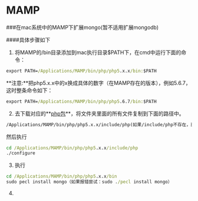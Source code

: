 # MAMP

###在mac系统中的MAMP下扩展mongo(暂不适用扩展mongodb)

####具体步骤如下
1. 将MAMP的/bin目录添加到mac执行目录$PATH下，在cmd中运行下面的命令：
```cmd
export PATH=/Applications/MAMP/bin/php/php5.x.x/bin:$PATH
```
 **注意:**把php5.x.x中的x换成具体的数字（在MAMP存在的版本），例如5.6.7，这时整条命令如下：

 ```cmd
export PATH=/Applications/MAMP/bin/php/php5.6.7/bin:$PATH
```

2. 去下载对应的**[php包](http://www.php.net/downloads.php )**，将文件夹里面的所有文件复制到下面的路径中。
  ```cmd
  /Applications/MAMP/bin/php/php5.x.x/include/php(如果/include/php不存在，就手动创建include和php文件夹)
  ```
  然后执行
  ```cmd
  cd /Applications/MAMP/bin/php/php5.x.x/include/php
  ./configure
  ```
  
3. 执行
 ```cmd
cd /Applications/MAMP/bin/php/php5.x.x/bin
sudo pecl install mongo（如果报错尝试：sudo ./pecl install mongo）
```

4. 
